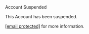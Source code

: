 Account Suspended

This Account has been suspended.

[\[email protected\]](https://semaphoresim.com/cdn-cgi/l/email-protection) for more information.